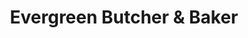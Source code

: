 ---
title: "Evergreen Butcher & Baker"
url: /atlanta/evergreen-butcher-und-baker/
shop: Lebensmittel
---